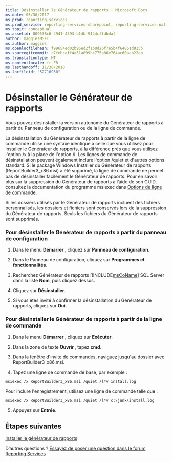 ```yaml
---
title: Désinstaller le Générateur de rapports | Microsoft Docs
ms.date: 05/30/2017
ms.prod: reporting-services
ms.prod_service: reporting-services-sharepoint, reporting-services-native
ms.topic: conceptual
ms.assetid: 009538c6-4941-4393-b14b-9144cffdbdaf
author: maggiesMSFT
ms.author: maggies
ms.openlocfilehash: f99654ed02b96ed2f1b0d26f7e5b4f64851d815b
ms.sourcegitcommit: c7febcaff4a51a899bc775a86e764ac60aab22eb
ms.translationtype: HT
ms.contentlocale: fr-FR
ms.lasthandoff: 11/30/2018
ms.locfileid: "52710930"
---
```

# <a name="uninstall-report-builder"></a>Désinstaller le Générateur de rapports

Vous pouvez désinstaller la version autonome du Générateur de rapports à partir du Panneau de configuration ou de la ligne de commande.

La désinstallation du Générateur de rapports à partir de la ligne de commande utilise une syntaxe identique à celle que vous utilisez pour installer le Générateur de rapports, à la différence près que vous utilisez l'option /x à la place de l'option /i. Les lignes de commande de désinstallation peuvent également inclure l'option /quiet et d'autres options standard. Si le package Windows Installer du Générateur de rapports (ReportBuilder3_x86.msi) a été supprimé, la ligne de commande ne permet pas de désinstaller facilement le Générateur de rapports. Pour en savoir plus sur la suppression du Générateur de rapports à l’aide de son GUID, consultez la documentation du programme msiexec dans [Options de ligne de commande](/windows/desktop/Msi/command-line-options).  

Si les dossiers utilisés par le Générateur de rapports incluent des fichiers personnalisés, les dossiers et fichiers sont conservés lors de la suppression du Générateur de rapports. Seuls les fichiers du Générateur de rapports sont supprimés.  

### <a name="to-uninstall-report-builder-from-the-control-panel"></a>Pour désinstaller le Générateur de rapports à partir du panneau de configuration

1.  Dans le menu **Démarrer** , cliquez sur **Panneau de configuration**.  
  
2.  Dans le Panneau de configuration, cliquez sur **Programmes et fonctionnalités**.  
  
3.  Recherchez Générateur de rapports [!INCLUDE[msCoName](../../includes/msconame-md.md)] SQL Server dans la liste **Nom**, puis cliquez dessus.  
  
4.  Cliquez sur **Désinstaller**.  
  
5.  Si vous êtes invité à confirmer la désinstallation du Générateur de rapports, cliquez sur **Oui**.  
  
### <a name="to-uninstall-report-builder-from-the-command-line"></a>Pour désinstaller le Générateur de rapports à partir de la ligne de commande  
  
1.  Dans le menu **Démarrer** , cliquez sur **Exécuter**.  
  
2.  Dans la zone de texte **Ouvrir** , tapez **cmd**.  
  
3.  Dans la fenêtre d'invite de commandes, naviguez jusqu'au dossier avec ReportBuilder3_x86.msi.  
  
4.  Tapez une ligne de commande de base, par exemple :  
  
 `msiexec /x ReportBuilder3_x86.msi /quiet /l*v install.log`  
  
 Pour inclure l'enregistrement, utilisez une ligne de commande telle que :  
  
 `msiexec /x ReportBuilder3_x86.msi /quiet /l*v c:\junk\install.log`  
  
5.  Appuyez sur **Entrée**.  

## <a name="next-steps"></a>Étapes suivantes

[Installer le générateur de rapports](../../reporting-services/install-windows/install-report-builder.md)  

D’autres questions ? [Essayez de poser une question dans le forum Reporting Services](https://go.microsoft.com/fwlink/?LinkId=620231)
